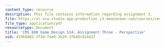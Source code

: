 ```yaml
---
content_type: resource
description: This file contains information regarding assignment 3.
file: https://ol-ocw-studio-app-production.s3.amazonaws.com/courses/cms-608-game-design-spring-2014/419b9d022f39fde03b291f648c934437_MITCMS_608S14_AsigmentThre.pdf
file_type: application/pdf
resourcetype: Document
title: 'CMS.608 Game Design S14: Assignment Three - Perspective'
uid: 419b9d02-2f39-fde0-3b29-1f648c934437
---
```

